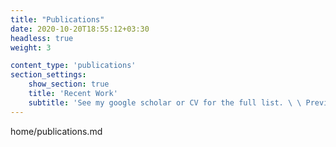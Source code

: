```yaml
---
title: "Publications"
date: 2020-10-20T18:55:12+03:30
headless: true
weight: 3

content_type: 'publications'
section_settings:
    show_section: true
    title: 'Recent Work'
    subtitle: 'See my google scholar or CV for the full list. \ \ Previous publication name: Aurora Basinski-Ferris'    
---
```


home/publications.md
